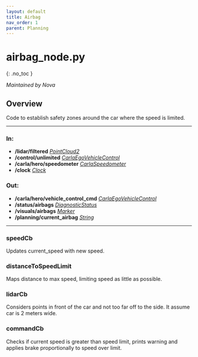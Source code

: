 ```yaml
---
layout: default
title: Airbag
nav_order: 1
parent: Planning
---
```


# airbag_node.py
{: .no_toc }

*Maintained by Nova*

## Overview
Code to establish safety zones around the car where the speed is limited.

---

### In:
- **/lidar/filtered** [*PointCloud2*](https://docs.ros2.org/latest/api/sensor_msgs/msg/PointCloud.html) 
- **/control/unlimited** [*CarlaEgoVehicleControl*](https://github.com/Nova-UTD/navigator/blob/dev/src/msg/ros-carla-msgs/msg/CarlaEgoVehicleControl.msg) 
- **/carla/hero/speedometer** [*CarlaSpeedometer*](https://github.com/Nova-UTD/navigator/blob/dev/src/msg/navigator_msgs/msg/CarlaSpeedometer.msg)
- **/clock** [*Clock*](https://docs.ros2.org/galactic/api/rosgraph_msgs/msg/Clock.html) 

### Out:
- **/carla/hero/vehicle_control_cmd** [*CarlaEgoVehicleControl*](https://github.com/Nova-UTD/navigator/blob/dev/src/msg/ros-carla-msgs/msg/CarlaEgoVehicleControl.msg)
- **/status/airbags** [*DiagnosticStatus*](https://github.com/Nova-UTD/navigator/blob/dev/src/msg/ros-carla-msgs/msg/CarlaEgoVehicleControl.msg)
- **/visuals/airbags** [*Marker*](https://docs.ros2.org/galactic/api/visualization_msgs/msg/Marker.html)
- **/planning/current_airbag** [*String*](https://docs.ros2.org/foxy/api/std_msgs/msg/String.html)

---

### speedCb
Updates current_speed with new speed.

### distanceToSpeedLimit
Maps distance to max speed, limiting speed as little as possible.

### lidarCb
Considers points in front of the car and not too far off to the side. It assume car is 2 meters wide.

### commandCb
Checks if current speed is greater than speed limit, prints warning and applies brake proportionally to speed over limit.

